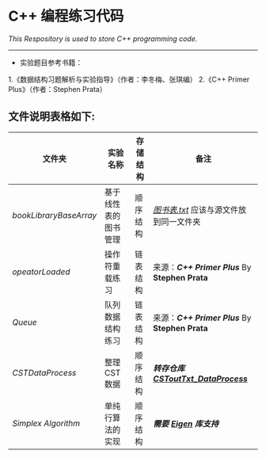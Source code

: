 # C++ 编程练习代码

*This Respository is used to store C++ programming code.*
***
* 实验题目参考书籍：

 1.《数据结构习题解析与实验指导》（作者：李冬梅、张琪编）
 2.《C++ Primer Plus》（作者：Stephen Prata）




## 文件说明表格如下:

文件夹|实验名称|存储结构|备注
---------------|---------------|---------------|---------------
*bookLibraryBaseArray*|基于线性表的图书管理|顺序结构|[*图书表.txt*](https://github.com/Longtainbin/CppExercise/blob/master/bookLibraryBaseArray/%E5%9B%BE%E4%B9%A6%E8%A1%A8.txt) 应该与源文件放到同一文件夹
*opeatorLoaded*|操作符重载练习|链表结构|来源：***C++ Primer Plus*** By **Stephen Prata**
*Queue*|队列数据结构练习|链表结构|来源：***C++ Primer Plus*** By **Stephen Prata**
*CSTDataProcess*|整理CST数据|顺序结构|***转存仓库 [CSToutTxt_DataProcess](https://github.com/Longtainbin/CSToutTxt_DataProcess)***
*Simplex Algorithm*|单纯行算法的实现|顺序结构|***需要 [Eigen](http://eigen.tuxfamily.org/index.php?title=Main_Page) 库支持***


